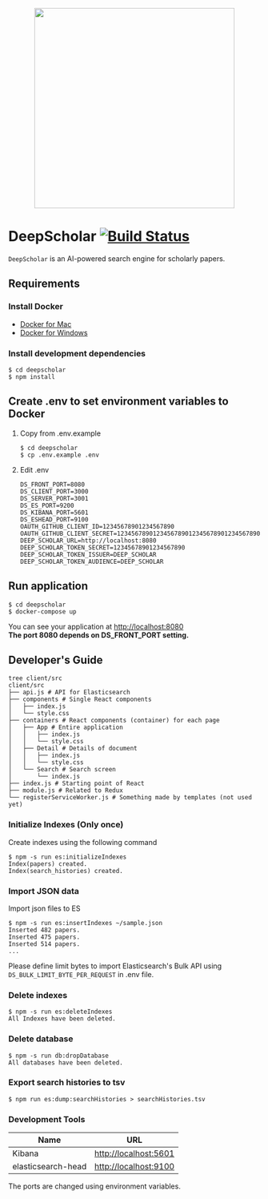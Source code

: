 <p align="center"><img src="https://github.com/paperai/deepscholar/blob/master/logo/deepscholar_logo.png" width="400"></p>


# DeepScholar [![Build Status](https://travis-ci.org/paperai/deepscholar.svg?branch=master)](https://travis-ci.org/paperai/deepscholar)
`DeepScholar` is an AI-powered search engine for scholarly papers.

## Requirements

### Install Docker
- [Docker for Mac](https://www.docker.com/docker-mac)
- [Docker for Windows](https://www.docker.com/docker-windows)

### Install development dependencies

```
$ cd deepscholar
$ npm install
```

## Create .env to set environment variables to Docker

1. Copy from .env.example
    ```
    $ cd deepscholar
    $ cp .env.example .env
    ```

2. Edit .env  
    ```
    DS_FRONT_PORT=8080
    DS_CLIENT_PORT=3000
    DS_SERVER_PORT=3001
    DS_ES_PORT=9200
    DS_KIBANA_PORT=5601
    DS_ESHEAD_PORT=9100
    OAUTH_GITHUB_CLIENT_ID=12345678901234567890
    OAUTH_GITHUB_CLIENT_SECRET=1234567890123456789012345678901234567890
    DEEP_SCHOLAR_URL=http://localhost:8080
    DEEP_SCHOLAR_TOKEN_SECRET=12345678901234567890
    DEEP_SCHOLAR_TOKEN_ISSUER=DEEP_SCHOLAR
    DEEP_SCHOLAR_TOKEN_AUDIENCE=DEEP_SCHOLAR
    ```

## Run application

```
$ cd deepscholar
$ docker-compose up
```

You can see your application at [http://localhost:8080](http://localhost:8080)  
**The port 8080 depends on DS_FRONT_PORT setting.**

## Developer's Guide
```
tree client/src
client/src
├── api.js # API for Elasticsearch
├── components # Single React components
│   ├── index.js
│   └── style.css
├── containers # React components (container) for each page
│   ├── App # Entire application
│   │   ├── index.js
│   │   └── style.css
│   ├── Detail # Details of document
│   │   ├── index.js
│   │   └── style.css
│   └── Search # Search screen
│       └── index.js
├── index.js # Starting point of React
├── module.js # Related to Redux
└── registerServiceWorker.js # Something made by templates (not used yet)
```

### Initialize Indexes (Only once)

Create indexes using the following command
```
$ npm -s run es:initializeIndexes
Index(papers) created.
Index(search_histories) created.
```

### Import JSON data

Import json files to ES
```
$ npm -s run es:insertIndexes ~/sample.json
Inserted 482 papers.
Inserted 475 papers.
Inserted 514 papers.
...
```
    
Please define limit bytes to import Elasticsearch's Bulk API using `DS_BULK_LIMIT_BYTE_PER_REQUEST` in .env file.


### Delete indexes
```
$ npm -s run es:deleteIndexes
All Indexes have been deleted.
```

### Delete database
```
$ npm -s run db:dropDatabase
All databases have been deleted.
```

### Export search histories to tsv
```
$ npm run es:dump:searchHistories > searchHistories.tsv 
```

### Development Tools

|        Name        |                      URL                       |
| ------------------ | ---------------------------------------------- |
| Kibana             | [http://localhost:5601](http://localhost:5601) |
| elasticsearch-head | [http://localhost:9100](http://localhost:9100) |

The ports are changed using environment variables.
